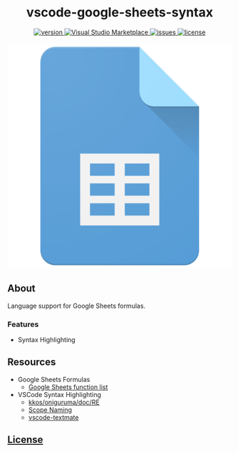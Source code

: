 <div align="center">

  <h1>vscode-google-sheets-syntax </h1>

  <a href="https://marketplace.visualstudio.com/items?itemName=dunstontc.vscode-google-sheets-syntax">
    <img alt="version" src="https://vsmarketplacebadge.apphb.com/version-short/dunstontc.vscode-google-sheets-syntax.svg?style=flat&color=blue" />
  </a>
  <a href="https://marketplace.visualstudio.com/items?itemName=dunstontc.vscode-google-sheets-syntax">
    <img alt="Visual Studio Marketplace" src="https://vsmarketplacebadge.apphb.com/installs-short/dunstontc.vscode-google-sheets-syntax.svg?style=flat&color=blue" />
  </a>
  <a href="https://github.com/tcd/vscode-google-sheets-syntax/issues">
    <img alt="issues" src="https://img.shields.io/github/issues/tcd/vscode-google-sheets-syntax.svg" />
  </a>
  <a href="https://github.com/tcd/vscode-google-sheets-syntax/blob/master/LICENSE">
    <img alt="license" src="https://img.shields.io/badge/license-MIT-blue.svg" />
  </a>

  <br/>
  <br/>

  <img src="https://raw.githubusercontent.com/tcd/vscode-google-sheets-syntax/master/assets/logo/logo.512.png" alt="logo">

</div>

## About

Language support for Google Sheets formulas.

### Features

- Syntax Highlighting


## Resources

- Google Sheets Formulas
    - [Google Sheets function list](https://support.google.com/docs/table/25273?hl=en&ref_topic=3105413)
- VSCode Syntax Highlighting
    - [kkos/oniguruma/doc/RE](https://github.com/kkos/oniguruma/blob/master/doc/RE)
    - [Scope Naming](https://www.sublimetext.com/docs/3/scope_naming.html)
    - [vscode-textmate](https://github.com/Microsoft/vscode-textmate)


## [License](https://github.com/tcd/vscode-google-sheets-syntax/blob/master/LICENSE)

